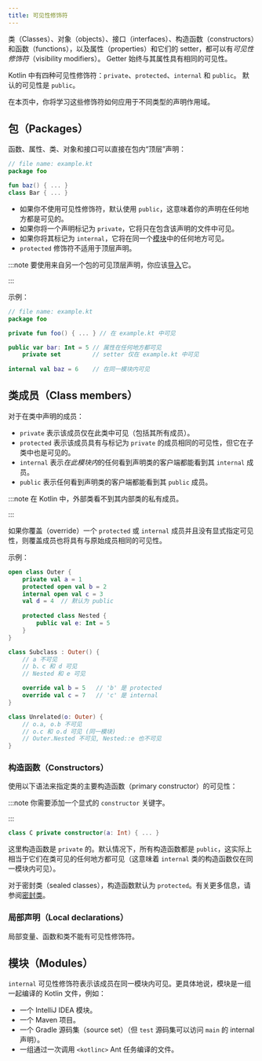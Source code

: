 ```yaml
---
title: 可见性修饰符
---
```

类（Classes）、对象（objects）、接口（interfaces）、构造函数（constructors）和函数（functions），以及属性（properties）和它们的 setter，都可以有*可见性修饰符*（visibility modifiers）。
Getter 始终与其属性具有相同的可见性。

Kotlin 中有四种可见性修饰符：`private`、`protected`、`internal` 和 `public`。
默认的可见性是 `public`。

在本页中，你将学习这些修饰符如何应用于不同类型的声明作用域。

## 包（Packages）

函数、属性、类、对象和接口可以直接在包内“顶层”声明：

```kotlin
// file name: example.kt
package foo

fun baz() { ... }
class Bar { ... }
```

* 如果你不使用可见性修饰符，默认使用 `public`，这意味着你的声明在任何地方都是可见的。
* 如果你将一个声明标记为 `private`，它将只在包含该声明的文件中可见。
* 如果你将其标记为 `internal`，它将在同一个[模块](#modules)中的任何地方可见。
* `protected` 修饰符不适用于顶层声明。

:::note
要使用来自另一个包的可见顶层声明，你应该[导入](packages.md#imports)它。

:::

示例：

```kotlin
// file name: example.kt
package foo

private fun foo() { ... } // 在 example.kt 中可见

public var bar: Int = 5 // 属性在任何地方都可见
    private set         // setter 仅在 example.kt 中可见
    
internal val baz = 6    // 在同一模块内可见
```

## 类成员（Class members）

对于在类中声明的成员：

* `private` 表示该成员仅在此类中可见（包括其所有成员）。
* `protected` 表示该成员具有与标记为 `private` 的成员相同的可见性，但它在子类中也是可见的。
* `internal` 表示*在此模块内*的任何看到声明类的客户端都能看到其 `internal` 成员。
* `public` 表示任何看到声明类的客户端都能看到其 `public` 成员。

:::note
在 Kotlin 中，外部类看不到其内部类的私有成员。

:::

如果你覆盖（override）一个 `protected` 或 `internal` 成员并且没有显式指定可见性，则覆盖成员也将具有与原始成员相同的可见性。

示例：

```kotlin
open class Outer {
    private val a = 1
    protected open val b = 2
    internal open val c = 3
    val d = 4  // 默认为 public
    
    protected class Nested {
        public val e: Int = 5
    }
}

class Subclass : Outer() {
    // a 不可见
    // b、c 和 d 可见
    // Nested 和 e 可见

    override val b = 5   // 'b' 是 protected
    override val c = 7   // 'c' 是 internal
}

class Unrelated(o: Outer) {
    // o.a, o.b 不可见
    // o.c 和 o.d 可见 (同一模块)
    // Outer.Nested 不可见, Nested::e 也不可见
}
```

### 构造函数（Constructors）

使用以下语法来指定类的主要构造函数（primary constructor）的可见性：

:::note
你需要添加一个显式的 `constructor` 关键字。

:::

```kotlin
class C private constructor(a: Int) { ... }
```

这里构造函数是 `private` 的。默认情况下，所有构造函数都是 `public`，这实际上相当于它们在类可见的任何地方都可见（这意味着 `internal` 类的构造函数仅在同一模块内可见）。

对于密封类（sealed classes），构造函数默认为 `protected`。有关更多信息，请参阅[密封类](sealed-classes.md#constructors)。

### 局部声明（Local declarations）

局部变量、函数和类不能有可见性修饰符。

## 模块（Modules）

`internal` 可见性修饰符表示该成员在同一模块内可见。更具体地说，模块是一组一起编译的 Kotlin 文件，例如：

* 一个 IntelliJ IDEA 模块。
* 一个 Maven 项目。
* 一个 Gradle 源码集（source set）（但 `test` 源码集可以访问 `main` 的 internal 声明）。
* 一组通过一次调用 `<kotlinc>` Ant 任务编译的文件。